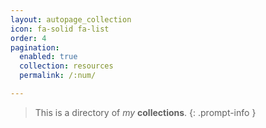 ```yaml
---
layout: autopage_collection
icon: fa-solid fa-list
order: 4
pagination:
  enabled: true
  collection: resources
  permalink: /:num/

---
```

> This is a directory of *my* __collections__.
{: .prompt-info }